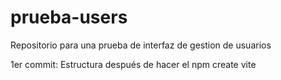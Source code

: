 # prueba-users
Repositorio para una prueba de interfaz de gestion de usuarios

1er commit: Estructura después de hacer el npm create vite